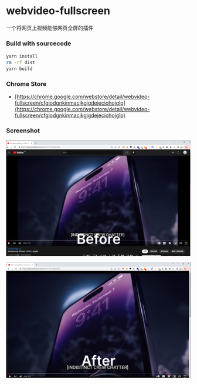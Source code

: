 # webvideo-fullscreen
一个将网页上视频能够网页全屏的插件

### Build with sourcecode

```bash
yarn install
rm -rf dist
yarn build
```

### Chrome Store

- [https://chrome.google.com/webstore/detail/webvideo-fullscreen/cfgiodgnkinmacjkgjgdejeciohojglp](https://chrome.google.com/webstore/detail/webvideo-fullscreen/cfgiodgnkinmacjkgjgdejeciohojglp)

### Screenshot

![](./docs/1.jpg)

![](./docs/2.jpg)
